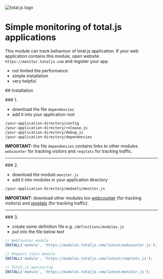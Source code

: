 ![total.js logo](https://www.totaljs.com/img/signature.png)

# Simple monitoring of total.js applications

This module can track behaviour of total.js application. If your web application contains this module, open website `https://monitor.totaljs.com` and register your app.

- not limited the performance
- simple installation
- very helpful

## Installation

### 1.

- download the file `dependencies`
- add it into your application root

```html
/your-application-directory/config
/your-application-directory/release.js
/your-application-directory/debug.js
/your-application-directory/dependencies
```

__IMPORTANT:__ the file `dependencies` contains links to other modules `webcounter` for tracking visitors and `reqstats` for tracking traffic.

---

### 2.

- download the module `monitor.js`
- add it into modules in your application directory

```html
/your-application-directory/moduels/monitor.js
```

__IMPORTANT:__ download other modules too [webcounter](https://github.com/totaljs/modules/tree/master/Miscellaneous/webcounter) (for tracking visitors) and [reqstats](https://github.com/totaljs/modules/tree/master/Miscellaneous/reqstats) (for tracking traffic).

---

### 3.

- create some definition file e.g. `/definitions/modules.js`
- put into the file below text

```javascript
// WebCounter module
INSTALL('module', 'https://modules.totaljs.com/latest/webcounter.js');

// Request stats module
INSTALL('module', 'https://modules.totaljs.com/latest/reqstats.js');

// Total.js monitoring
INSTALL('module', 'https://modules.totaljs.com/latest/monitor.js');
```

